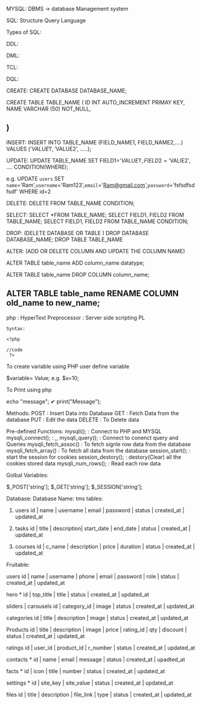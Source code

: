 
MYSQL: DBMS -> database Management system

SQL: Structure Query Language

Types of SQL:

DDL:

DML:

TCL:

DQL: 


CREATE:
CREATE DATABASE DATABASE_NAME;

CREATE TABLE TABLE_NAME (
    ID INT AUTO_INCREMENT PRIMAY KEY,
    NAME VARCHAR (50) NOT_NULL,

)
---------------------------------------------------------------
INSERT:
INSERT INTO TABLE_NAME (FIELD_NAME1, FIELD_NAME2,....)
VALUES ('$VALUE1', '$VALUE2', .....);


UPDATE:
UPDATE TABLE_NAME SET FIELD1='$VALUE1', FIELD2='$VALIE2', .... CONDITION(WHERE);

e.g.
UPDATE `users` SET `name`='Ram',`username`='Ram123',`email`='Ram@gmail.com',`password`='fsfsdfsdfsdf' WHERE id=2

DELETE:
DELETE FROM TABLE_NAME CONDITION;

SELECT:
SELECT *FROM TABLE_NAME;
SELECT FIELD1, FIELD2 FROM TABLE_NAME;
SELECT FIELD1, FIELD2 FROM TABLE_NAME CONDITION;

DROP: (DELETE DATABASE OR TABLE )
DROP DATABASE DATABASE_NAME;
DROP TABLE TABLE_NAME


ALTER: (ADD OR DELETE COLUMN AND UPDATE THE COLUMN NAME)

ALTER TABLE table_name
ADD column_name datatype;

ALTER TABLE table_name
DROP COLUMN column_name;

ALTER TABLE table_name
RENAME COLUMN old_name to new_name;
-------------------------------------------------------------------


php : HyperText Preprocessor
    : Server side scripting PL

    Syntax:

    <?php
    
    //code 
     ?>

To create variable using PHP
user define variable

$variable= Value;
e.g.
$x=10;


To Print using php

echo "message";  ✔
print("Message");

Methods:
POST    : Insert Data into Database
GET     : Fetch Data from the database
PUT     : Edit the data
DELETE  : To Delete data


Pre-defined Functions:
mysqli();               : Connect to PHP and MYSQL
mysqli_connect();       : ,,
mysqli_query();         : Connect to conenct query and Queries 
mysqli_fetch_assoc()    : To fetch signle row data from the database
mysqli_fetch_array()    : To fetch all data from the database
session_start();        : start the session for cookies
session_destory();      : destory(Clear) all the cookies stored data
mysqli_num_rows();      : Read each row data


Golbal Variables:

$_POST['string'];
$_GET['string'];
$_SESSION['string'];


Database: 
Database Name: tms
tables:
1. users
id | name | username | email | password | status | created_at | updated_at

2. tasks
   id | title | description| start_date | end_date | status | created_at | updated_at

3. courses
   id | c_name | description | price | duration  | status | created_at | updated_at



Fruitable:

users
id | name | username | phone | email | password | role | status | created_at | updated_at

hero *
id | top_title | title |  status | created_at | updated_at

sliders | carousels
id | category_id | image |  status | created_at | updated_at


categories
id | title | description | image | status | created_at | updated_at


Products
id | title | description | image | price | rating_id | qty | discount | status | created_at | updated_at 


ratings
id | user_id | product_id | r_number |  status | created_at | updated_at


contacts *
id | name | email | message | status | created_at | upadted_at


facts *
id | icon | title | number | status | created_at | updated_at


settings *
id | site_key | site_value | status | created_at | updated_at

files 
id | title | description | file_link | type  | status | created_at | updated_at







